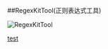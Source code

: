 ##RegexKitTool(正则表达式工具)


![RegexKitTool](https://raw.github.com/tracy-e/Tools/master/RegexKitTool/RegexKit.tiff)


[test](alipay://launch)
